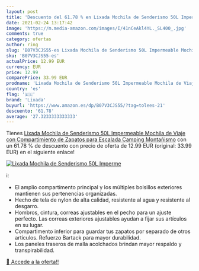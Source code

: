 ```yaml
---
layout: post
title: 'Descuento del 61.78 % en Lixada Mochila de Senderismo 50L Imperme'
date: 2021-02-24 13:17:42
image: 'https://m.media-amazon.com/images/I/41nCeAkl4YL._SL400_.jpg'
comments: true
category: ofertas
author: ring
slug: 'B07V3CJS55-es Lixada Mochila de Senderismo 50L Impermeable Mochila de...'
sku: 'B07V3CJS55-es'
actualPrice: 12.99 EUR
currency: EUR
price: 12.99
comparePrice: 33.99 EUR
prodname: 'Lixada Mochila de Senderismo 50L Impermeable Mochila de Viaje con Compartimiento de Zapatos para Escalada Camping Montañismo'
country: 'es'
flag: '🇪🇸'
brand: 'Lixada'
buyurl: 'https://www.amazon.es/dp/B07V3CJS55/?tag=tolees-21'
descuento: '61.78'
average: '27.3233333333333'
---
```


Tienes [Lixada Mochila de Senderismo 50L Impermeable Mochila de Viaje con Compartimiento de Zapatos para Escalada Camping Montañismo](https://www.amazon.es/dp/B07V3CJS55/?tag=tolees-21) con un 61.78 % de descuento con precio de oferta de 12.99 EUR (original: 33.99 EUR) en el siguiente enlace!

[![Lixada Mochila de Senderismo 50L Imperme](https://m.media-amazon.com/images/I/41nCeAkl4YL._SL400_.jpg)](https://www.amazon.es/dp/B07V3CJS55/?tag=tolees-21)

ℹ️:

- El amplio compartimento principal y los múltiples bolsillos exteriores mantienen sus pertenencias organizadas.
- Hecho de tela de nylon de alta calidad, resistente al agua y resistente al desgarro.
- Hombros, cintura, correas ajustables en el pecho para un ajuste perfecto. Las correas exteriores ajustables ayudan a fijar sus artículos en su lugar.
- Compartimento inferior para guardar tus zapatos por separado de otros artículos. Refuerzo Bartack para mayor durabilidad.
- Los paneles traseros de malla acolchados brindan mayor respaldo y transpirabilidad.

[🛒 Accede a la oferta!!](https://www.amazon.es/dp/B07V3CJS55/?tag=tolees-21)
